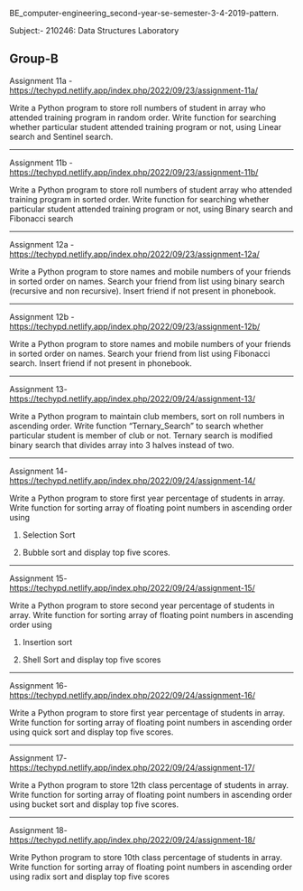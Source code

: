 BE_computer-engineering_second-year-se-semester-3-4-2019-pattern.

Subject:- 210246: Data Structures Laboratory

Group-B
--------------------------------------------------------------------------------------------------------------------------------------------------------------------
Assignment 11a - https://techypd.netlify.app/index.php/2022/09/23/assignment-11a/

Write a Python program to store roll numbers of student in array who attended training program in random order. Write function for searching whether particular student attended training program or not, using Linear search and Sentinel search.

--------------------------------------------------------------------------------------------------------------------------------------------------------------------

Assignment 11b -https://techypd.netlify.app/index.php/2022/09/23/assignment-11b/

Write a Python program to store roll numbers of student array who attended training program in sorted order. Write function for searching whether particular student attended training program or not, using Binary search and Fibonacci search

--------------------------------------------------------------------------------------------------------------------------------------------------------------------

Assignment 12a - https://techypd.netlify.app/index.php/2022/09/23/assignment-12a/

Write a Python program to store names and mobile numbers of your friends in sorted order on names. Search your friend from list using binary search (recursive and non recursive). Insert friend if not present in phonebook.

--------------------------------------------------------------------------------------------------------------------------------------------------------------------

Assignment 12b - https://techypd.netlify.app/index.php/2022/09/23/assignment-12b/

Write a Python program to store names and mobile numbers of your friends in sorted order on names. Search your friend from list using Fibonacci search. Insert friend if not present in phonebook.

--------------------------------------------------------------------------------------------------------------------------------------------------------------------

Assignment 13- https://techypd.netlify.app/index.php/2022/09/24/assignment-13/

Write a Python program to maintain club members, sort on roll numbers in ascending order. Write function “Ternary_Search” to search whether particular student is member of club or not. Ternary search is modified binary search that divides array into 3 halves instead of two.

--------------------------------------------------------------------------------------------------------------------------------------------------------------------

Assignment 14- https://techypd.netlify.app/index.php/2022/09/24/assignment-14/

Write a Python program to store first year percentage of students in array. Write function for sorting array of floating point numbers in ascending order using

1. Selection Sort

2. Bubble sort and display top five scores.
--------------------------------------------------------------------------------------------------------------------------------------------------------------------

Assignment 15- https://techypd.netlify.app/index.php/2022/09/24/assignment-15/

Write a Python program to store second year percentage of students in array. Write function for sorting array of floating point numbers in ascending order using

1. Insertion sort

2. Shell Sort and display top five scores
--------------------------------------------------------------------------------------------------------------------------------------------------------------------

Assignment 16- https://techypd.netlify.app/index.php/2022/09/24/assignment-16/

Write a Python program to store first year percentage of students in array. Write function for sorting array of floating point numbers in ascending order using quick sort and display top five scores.

--------------------------------------------------------------------------------------------------------------------------------------------------------------------

Assignment 17- https://techypd.netlify.app/index.php/2022/09/24/assignment-17/

Write a Python program to store 12th class percentage of students in array. Write function for sorting array of floating point numbers in ascending order using bucket sort and display top five scores.

--------------------------------------------------------------------------------------------------------------------------------------------------------------------

Assignment 18- https://techypd.netlify.app/index.php/2022/09/24/assignment-18/

Write Python program to store 10th class percentage of students in array. Write function for sorting array of floating point numbers in ascending order using radix sort and display top five scores
